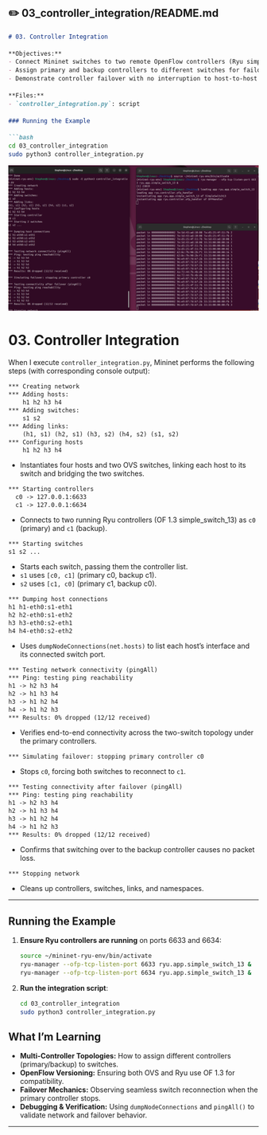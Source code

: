 ## ✏️ 03_controller_integration/README.md

```markdown
# 03. Controller Integration

**Objectives:**
- Connect Mininet switches to two remote OpenFlow controllers (Ryu simple_switch_13 instances).  
- Assign primary and backup controllers to different switches for failover.  
- Demonstrate controller failover with no interruption to host-to-host connectivity.

**Files:**
- `controller_integration.py`: script

### Running the Example

```bash
cd 03_controller_integration
sudo python3 controller_integration.py
```

![ControllerIntegration](/03_controller_integration/Controller.png)

# 03. Controller Integration

When I execute `controller_integration.py`, Mininet performs the following steps (with corresponding console output):

```text
*** Creating network
*** Adding hosts:
    h1 h2 h3 h4
*** Adding switches:
    s1 s2
*** Adding links:
    (h1, s1) (h2, s1) (h3, s2) (h4, s2) (s1, s2)
*** Configuring hosts
    h1 h2 h3 h4
```
* Instantiates four hosts and two OVS switches, linking each host to its switch and bridging the two switches.

```text
*** Starting controllers
  c0 -> 127.0.0.1:6633
  c1 -> 127.0.0.1:6634
```
* Connects to two running Ryu controllers (OF 1.3 simple_switch_13) as `c0` (primary) and `c1` (backup).

```text
*** Starting switches
s1 s2 ...
```
* Starts each switch, passing them the controller list.  
* `s1` uses `[c0, c1]` (primary c0, backup c1).  
* `s2` uses `[c1, c0]` (primary c1, backup c0).

```text
*** Dumping host connections
h1 h1-eth0:s1-eth1
h2 h2-eth0:s1-eth2
h3 h3-eth0:s2-eth1
h4 h4-eth0:s2-eth2
```
* Uses `dumpNodeConnections(net.hosts)` to list each host’s interface and its connected switch port.

```text
*** Testing network connectivity (pingAll)
*** Ping: testing ping reachability
h1 -> h2 h3 h4
h2 -> h1 h3 h4
h3 -> h1 h2 h4
h4 -> h1 h2 h3
*** Results: 0% dropped (12/12 received)
```
* Verifies end-to-end connectivity across the two-switch topology under the primary controllers.

```text
*** Simulating failover: stopping primary controller c0
```
* Stops `c0`, forcing both switches to reconnect to `c1`.

```text
*** Testing connectivity after failover (pingAll)
*** Ping: testing ping reachability
h1 -> h2 h3 h4
h2 -> h1 h3 h4
h3 -> h1 h2 h4
h4 -> h1 h2 h3
*** Results: 0% dropped (12/12 received)
```
* Confirms that switching over to the backup controller causes no packet loss.

```text
*** Stopping network
```
* Cleans up controllers, switches, links, and namespaces.

---

## Running the Example

1. **Ensure Ryu controllers are running** on ports 6633 and 6634:
   ```bash
   source ~/mininet-ryu-env/bin/activate
   ryu-manager --ofp-tcp-listen-port 6633 ryu.app.simple_switch_13 &
   ryu-manager --ofp-tcp-listen-port 6634 ryu.app.simple_switch_13 &
   ```
2. **Run the integration script**:
   ```bash
   cd 03_controller_integration
   sudo python3 controller_integration.py
   ```

## What I’m Learning

* **Multi-Controller Topologies:** How to assign different controllers (primary/backup) to switches.  
* **OpenFlow Versioning:** Ensuring both OVS and Ryu use OF 1.3 for compatibility.  
* **Failover Mechanics:** Observing seamless switch reconnection when the primary controller stops.  
* **Debugging & Verification:** Using `dumpNodeConnections` and `pingAll()` to validate network and failover behavior.

---
